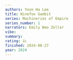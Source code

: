 ```yaml
---
authors: Yoon Ha Lee
title: Ninefox Gambit
series: Machineries of Empire
series_number: 1
narrators: Emily Woo Zeller
vibe:
summary:
rating: 👍
finished: 2024-08-27
year: 2024
---
```

